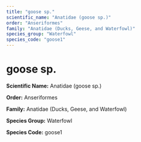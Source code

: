 ```yaml
---
title: "goose sp."
scientific_name: "Anatidae (goose sp.)"
order: "Anseriformes"
family: "Anatidae (Ducks, Geese, and Waterfowl)"
species_group: "Waterfowl"
species_code: "goose1"
---
```


# goose sp.

**Scientific Name:** Anatidae (goose sp.)

**Order:** Anseriformes

**Family:** Anatidae (Ducks, Geese, and Waterfowl)

**Species Group:** Waterfowl

**Species Code:** goose1
